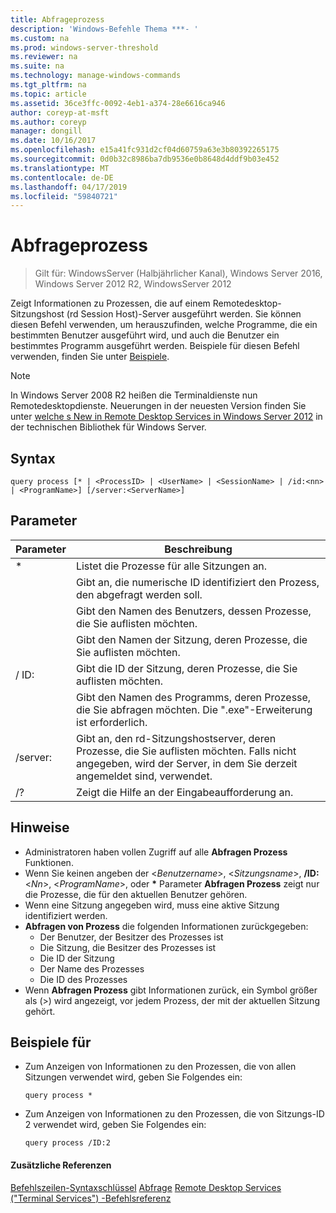 ```yaml
---
title: Abfrageprozess
description: 'Windows-Befehle Thema ***- '
ms.custom: na
ms.prod: windows-server-threshold
ms.reviewer: na
ms.suite: na
ms.technology: manage-windows-commands
ms.tgt_pltfrm: na
ms.topic: article
ms.assetid: 36ce3ffc-0092-4eb1-a374-28e6616ca946
author: coreyp-at-msft
ms.author: coreyp
manager: dongill
ms.date: 10/16/2017
ms.openlocfilehash: e15a41fc931d2cf04d60759a63e3b80392265175
ms.sourcegitcommit: 0d0b32c8986ba7db9536e0b8648d4ddf9b03e452
ms.translationtype: MT
ms.contentlocale: de-DE
ms.lasthandoff: 04/17/2019
ms.locfileid: "59840721"
---
```

# <a name="query-process"></a>Abfrageprozess

>Gilt für: WindowsServer (Halbjährlicher Kanal), Windows Server 2016, Windows Server 2012 R2, WindowsServer 2012

Zeigt Informationen zu Prozessen, die auf einem Remotedesktop-Sitzungshost (rd Session Host)-Server ausgeführt werden.
Sie können diesen Befehl verwenden, um herauszufinden, welche Programme, die ein bestimmten Benutzer ausgeführt wird, und auch die Benutzer ein bestimmtes Programm ausgeführt werden.
Beispiele für diesen Befehl verwenden, finden Sie unter [Beispiele](#BKMK_examples).
> [!NOTE]
> In Windows Server 2008 R2 heißen die Terminaldienste nun Remotedesktopdienste. Neuerungen in der neuesten Version finden Sie unter [welche s New in Remote Desktop Services in Windows Server 2012](https://technet.microsoft.com/library/hh831527) in der technischen Bibliothek für Windows Server.
## <a name="syntax"></a>Syntax
```
query process [* | <ProcessID> | <UserName> | <SessionName> | /id:<nn> | <ProgramName>] [/server:<ServerName>]
```
## <a name="parameters"></a>Parameter
|Parameter|Beschreibung|
|-------|--------|
|*|Listet die Prozesse für alle Sitzungen an.|
|<ProcessID>|Gibt an, die numerische ID identifiziert den Prozess, den abgefragt werden soll.|
|<UserName>|Gibt den Namen des Benutzers, dessen Prozesse, die Sie auflisten möchten.|
|<SessionName>|Gibt den Namen der Sitzung, deren Prozesse, die Sie auflisten möchten.|
|/ ID:<nn>|Gibt die ID der Sitzung, deren Prozesse, die Sie auflisten möchten.|
|<ProgramName>|Gibt den Namen des Programms, deren Prozesse, die Sie abfragen möchten. Die ".exe"-Erweiterung ist erforderlich.|
|/server:<ServerName>|Gibt an, den rd-Sitzungshostserver, deren Prozesse, die Sie auflisten möchten. Falls nicht angegeben, wird der Server, in dem Sie derzeit angemeldet sind, verwendet.|
|/?|Zeigt die Hilfe an der Eingabeaufforderung an.|
## <a name="remarks"></a>Hinweise
-   Administratoren haben vollen Zugriff auf alle **Abfragen Prozess** Funktionen.
-   Wenn Sie keinen angeben der <*Benutzername*>, <*Sitzungsname*>, **/ID:**<*Nn*>, <*ProgramName*>, oder **\*** Parameter **Abfragen Prozess** zeigt nur die Prozesse, die für den aktuellen Benutzer gehören.
-   Wenn eine Sitzung angegeben wird, muss eine aktive Sitzung identifiziert werden.
-   **Abfragen von Prozess** die folgenden Informationen zurückgegeben:
    -   Der Benutzer, der Besitzer des Prozesses ist
    -   Die Sitzung, die Besitzer des Prozesses ist
    -   Die ID der Sitzung
    -   Der Name des Prozesses
    -   Die ID des Prozesses
-   Wenn **Abfragen Prozess** gibt Informationen zurück, ein Symbol größer als (>) wird angezeigt, vor jedem Prozess, der mit der aktuellen Sitzung gehört.
## <a name="BKMK_examples"></a>Beispiele für
-   Zum Anzeigen von Informationen zu den Prozessen, die von allen Sitzungen verwendet wird, geben Sie Folgendes ein:
    ```
    query process *
    ```
-   Zum Anzeigen von Informationen zu den Prozessen, die von Sitzungs-ID 2 verwendet wird, geben Sie Folgendes ein:
    ```
    query process /ID:2
    ```
#### <a name="additional-references"></a>Zusätzliche Referenzen
[Befehlszeilen-Syntaxschlüssel](command-line-syntax-key.md)
[Abfrage](query.md)
[Remote Desktop Services &#40;"Terminal Services"&#41; -Befehlsreferenz](remote-desktop-services-terminal-services-command-reference.md)
